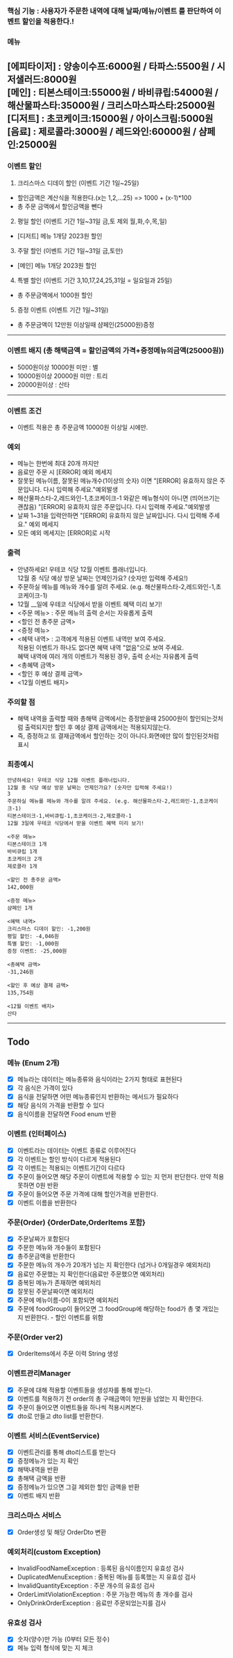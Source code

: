 ### 핵심 기능 : 사용자가 주문한 내역에 대해 날짜/메뉴/이벤트 를 판단하여 이벤트 할인을 적용한다.!

### 메뉴

[에피타이저] : 양송이수프:6000원 / 타파스:5500원 / 시저샐러드:8000원 <br>
[메인] : 티본스테이크:55000원 / 바비큐립:54000원 / 해산물파스타:35000원 / 크리스마스파스타:25000원<br>
[디저트] : 초코케이크:15000원 / 아이스크림:5000원<br>
[음료] : 제로콜라:3000원 / 레드와인:60000원 / 샴페인:25000원<br>
---

### 이벤트 할인

1. 크리스마스 디데이 할인 (이벤트 기간 1일~25일)

- 할인금액은 계산식을 적용한다.(x는 1,2,...25) => 1000 + (x-1)*100
- 총 주문 금액에서 할인금액을 뺀다

2. 평일 할인 (이벤트 기간 1일~31일 금,토 제외 월,화,수,목,일)

- [디저트] 메뉴 1개당 2023원 할인

3. 주말 할인 (이벤트 기간 1일~31일 금,토만)

- [메인] 메뉴 1개당 2023원 할인

4. 특별 할인 (이벤트 기간 3,10,17,24,25,31일 = 일요일과 25일)

- 총 주문금액에서 1000원 할인

5. 증정 이벤트 (이벤트 기간 1일~31일)

- 총 주문금액이 12만원 이상일때 샴페인(25000원)증정

---

### 이벤트 배지 (총 해택금액 = 할인금액의 가격+증정메뉴의금액(25000원))

- 5000원이상 10000원 미만 : 별
- 10000원이상 20000원 미만 : 트리
- 20000원이상 : 산타

---

### 이벤트 조건

- 이벤트 적용은 총 주문금액 10000원 이상일 시에만.

### 예외

- 메뉴는 한번에 최대 20개 까지만
- 음료만 주문 시 [ERROR] 예외 메세지
- 잘못된 메뉴이름, 잘못된 메뉴개수(1이상의 숫자) 이면 "[ERROR] 유효하지 않은 주문입니다. 다시 입력해 주세요."예외발생
- 해산물파스타-2,레드와인-1,초코케이크-1 와같은 메뉴형식이 아니면 (띄어쓰기는 괜찮음) "[ERROR] 유효하지 않은 주문입니다. 다시 입력해 주세요."예외발생
- 날짜 1~31을 입력안하면 "[ERROR] 유효하지 않은 날짜입니다. 다시 입력해 주세요." 예외 메세지
- 모든 예외 메세지는 [ERROR]로 시작

### 출력

- 안녕하세요! 우테코 식당 12월 이벤트 플래너입니다.<br>
  12월 중 식당 예상 방문 날짜는 언제인가요? (숫자만 입력해 주세요!)
- 주문하실 메뉴를 메뉴와 개수를 알려 주세요. (e.g. 해산물파스타-2,레드와인-1,초코케이크-1)
- 12월 __일에 우테코 식당에서 받을 이벤트 혜택 미리 보기!
- <주문 메뉴> : 주문 메뉴의 출력 순서는 자유롭게 출력
- <할인 전 총주문 금액>
- <증정 메뉴>
- <혜택 내역> : 고객에게 적용된 이벤트 내역만 보여 주세요.<br>
  적용된 이벤트가 하나도 없다면 혜택 내역 "없음"으로 보여 주세요. <br>
  혜택 내역에 여러 개의 이벤트가 적용된 경우, 출력 순서는 자유롭게 출력
- <총혜택 금액>
- <할인 후 예상 결제 금액>
- <12월 이벤트 배지>

### 주의할 점

- 해택 내역을 출력할 때와 총해택 금액에서는 증정받을때 25000원이 할인되는것처럼 출력되지만 할인 후 예상 결제 금액에서는 적용되지않는다.
- 즉, 증정하고 또 결재금액에서 할인하는 것이 아니다.화면에만 많이 할인된것처럼 표시

### 최종예시

```text
안녕하세요! 우테코 식당 12월 이벤트 플래너입니다.
12월 중 식당 예상 방문 날짜는 언제인가요? (숫자만 입력해 주세요!)
3
주문하실 메뉴를 메뉴와 개수를 알려 주세요. (e.g. 해산물파스타-2,레드와인-1,초코케이크-1)
티본스테이크-1,바비큐립-1,초코케이크-2,제로콜라-1
12월 3일에 우테코 식당에서 받을 이벤트 혜택 미리 보기!
 
<주문 메뉴>
티본스테이크 1개
바비큐립 1개
초코케이크 2개
제로콜라 1개
 
<할인 전 총주문 금액>
142,000원
 
<증정 메뉴>
샴페인 1개
 
<혜택 내역>
크리스마스 디데이 할인: -1,200원
평일 할인: -4,046원
특별 할인: -1,000원
증정 이벤트: -25,000원
 
<총혜택 금액>
-31,246원
 
<할인 후 예상 결제 금액>
135,754원
 
<12월 이벤트 배지>
산타
```

---

## Todo

### 메뉴 (Enum 2개)

- [x] 메뉴라는 데이터는 메뉴종류와 음식이라는 2가지 형태로 표현된다
- [x] 각 음식은 가격이 있다
- [x] 음식을 전달하면 어떤 메뉴종류인지 반환하는 메서드가 필요하다
- [x] 해당 음식의 가격을 반환할 수 있다
- [x] 음식이름을 전달하면 Food enum 반환

### 이벤트 (인터페이스)

- [x] 이벤트라는 데이터는 이벤트 종류로 이루어진다
- [x] 각 이벤트는 할인 방식이 다르게 적용된다
- [x] 각 이벤트는 적용되는 이벤트기간이 다르다
- [x] 주문이 들어오면 해당 주문이 이벤트에 적용할 수 있는 지 먼저 판단한다. 만약 적용못하면 0원 반환
- [x] 주문이 들어오면 주문 가격에 대해 할인가격을 반환한다.
- [x] 이벤트 이름을 반환한다

### 주문(Order) {OrderDate,OrderItems 포함}

- [x] 주문날짜가 포함된다
- [x] 주문한 메뉴와 개수들이 포함된다
- [x] 총주문금액을 반환한다
- [x] 주문한 메뉴의 개수가 20개가 넘는 지 확인한다 (넘거나 0개일경우 예외처리)
- [x] 음료만 주문했는 지 확인한다(음료만 주문했으면 예외처리)
- [x] 중복된 메뉴가 존재하면 예외처리
- [x] 잘못된 주문날짜이면 예외처리
- [x] 주문에 메뉴이름-0이 포함되면 예외처리
- [x] 주문에 foodGroup이 들어오면 그 foodGroup에 해당하는 food가 총 몇 개있는 지 반환한다. - 할인 이벤트를 위함

### 주문(Order ver2)

- [x] OrderItems에서 주문 이력 String 생성

### 이벤트관리Manager

- [x] 주문에 대해 적용할 이벤트들을 생성자를 통해 받는다.
- [x] 이벤트를 적용하기 전 order의 총 구매금액이 1만원을 넘었는 지 확인한다.
- [x] 주문이 들어오면 이벤트들을 하나씩 적용시켜본다.
- [x] dto로 만들고 dto list를 반환한다.

### 이벤트 서비스(EventService)

- [x] 이벤트관리를 통해 dto리스트를 받는다
- [x] 증정메뉴가 있는 지 확인
- [x] 해택내역을 반환
- [x] 총해택 금액을 반환
- [x] 증정메뉴가 있으면 그걸 제외한 할인 금액을 반환
- [x] 이벤트 배지 반환

### 크리스마스 서비스

- [x] Order생성 및 해당 OrderDto 변환

### 예외처리(custom Exception)

- InvalidFoodNameException : 등록된 음식이름인지 유효성 검사
- DuplicatedMenuException : 중복된 메뉴를 등록했는 지 유효성 검사
- InvalidQuantityException : 주문 개수의 유효성 검사
- OrderLimitViolationException : 주문 가능한 메뉴의 총 개수를 검사
- OnlyDrinkOrderException : 음료만 주문되었는지를 검사

### 유효성 검사

- [x] 숫자(양수)만 가능 (0부터 모든 정수)
- [x] 메뉴 입력 형식에 맞는 지 체크